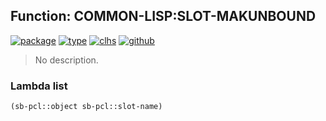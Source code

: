 ## Function: COMMON-LISP:SLOT-MAKUNBOUND
[![package](https://img.shields.io/badge/Package-COMMON--LISP-5f9ea0.svg?style=social&colorA=999999)](../) [![type](https://img.shields.io/badge/Type-Function-5f9ea0.svg?style=social&colorA=999999)](../#function) [![clhs](https://img.shields.io/badge/CLHS-SLOT--MAKUNBOUND-5f9ea0.svg?style=social&colorA=999999)](http://www.lispworks.com/documentation/HyperSpec/Body/f_slt_ma.htm) [![github](https://img.shields.io/badge/GitHub-View_the_source-5f9ea0.svg?style=social&colorA=999999&logo=github)](https://github.com/sbcl/sbcl/blob/master/src/pcl/slots.lisp/) 

> No description.

### Lambda list
```cl
(sb-pcl::object sb-pcl::slot-name)
```

